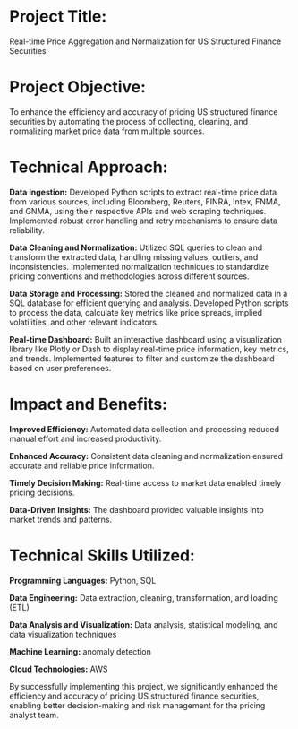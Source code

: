 # Project Title: 
Real-time Price Aggregation and Normalization for US Structured Finance Securities

# Project Objective:
To enhance the efficiency and accuracy of pricing US structured finance securities by automating the process of collecting, cleaning, and normalizing market price data from multiple sources.

# Technical Approach:

**Data Ingestion:**
Developed Python scripts to extract real-time price data from various sources, including Bloomberg, Reuters, FINRA, Intex, FNMA, and GNMA, using their respective APIs and web scraping techniques.
Implemented robust error handling and retry mechanisms to ensure data reliability.

**Data Cleaning and Normalization:**
Utilized SQL queries to clean and transform the extracted data, handling missing values, outliers, and inconsistencies.
Implemented normalization techniques to standardize pricing conventions and methodologies across different sources.

**Data Storage and Processing:**
Stored the cleaned and normalized data in a SQL database for efficient querying and analysis.
Developed Python scripts to process the data, calculate key metrics like price spreads, implied volatilities, and other relevant indicators.

**Real-time Dashboard:**
Built an interactive dashboard using a visualization library like Plotly or Dash to display real-time price information, key metrics, and trends.
Implemented features to filter and customize the dashboard based on user preferences.

# Impact and Benefits:

**Improved Efficiency:** Automated data collection and processing reduced manual effort and increased productivity.

**Enhanced Accuracy:** Consistent data cleaning and normalization ensured accurate and reliable price information.

**Timely Decision Making:** Real-time access to market data enabled timely pricing decisions.

**Data-Driven Insights:** The dashboard provided valuable insights into market trends and patterns.

# Technical Skills Utilized:

**Programming Languages:** Python, SQL

**Data Engineering:** Data extraction, cleaning, transformation, and loading (ETL)

**Data Analysis and Visualization:** Data analysis, statistical modeling, and data visualization techniques

**Machine Learning:** anomaly detection

**Cloud Technologies:** AWS

By successfully implementing this project, we significantly enhanced the efficiency and accuracy of pricing US structured finance securities, enabling better decision-making and risk management for the pricing analyst team.
